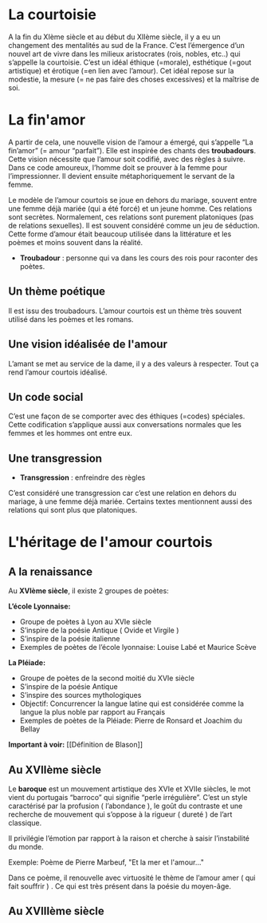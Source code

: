 # La courtoisie

A la fin du XIème siècle et au début du XIIème siècle, il y a eu un changement des mentalités au sud de la France. C’est l’émergence d’un nouvel art de vivre dans les milieux aristocrates (rois, nobles, etc..) qui s’appelle la courtoisie. C’est un idéal éthique (=morale), esthétique (=gout artistique) et érotique (=en lien avec l’amour). Cet idéal repose sur la modestie, la mesure (= ne pas faire des choses excessives) et la maîtrise de soi.
# La fin'amor

A partir de cela, une nouvelle vision de l’amour a émergé, qui s’appelle “La fin’amor” (= amour “parfait”). Elle est inspirée des chants des **troubadours**. Cette vision nécessite que l’amour soit codifié, avec des règles à suivre. Dans ce code amoureux, l’homme doit se prouver à la femme pour l’impressionner. Il devient ensuite métaphoriquement le servant de la femme. 

Le modèle de l’amour courtois se joue en dehors du mariage, souvent entre une femme déjà mariée (qui a été forcé) et un jeune homme. Ces relations sont secrètes. Normalement, ces relations sont purement platoniques (pas de relations sexuelles). Il est souvent considéré comme un jeu de séduction. Cette forme d’amour était beaucoup utilisée dans la littérature et les poèmes et moins souvent dans la réalité. 

- **Troubadour** : personne qui va dans les cours des rois pour raconter des poètes.
## Un thème poétique

Il est issu des troubadours. L’amour courtois est un thème très souvent utilisé dans les poèmes et les romans.
## Une vision idéalisée de l'amour

L’amant se met au service de la dame, il y a des valeurs à respecter. Tout ça rend l’amour courtois idéalisé.
## Un code social

C’est une façon de se comporter avec des éthiques (=codes) spéciales. Cette codification s’applique aussi aux conversations normales que les femmes et les hommes ont entre eux.
## Une transgression

- **Transgression** : enfreindre des règles

C’est considéré une transgression car c’est une relation en dehors du mariage, à une femme déjà mariée. Certains textes mentionnent aussi des relations qui sont plus que platoniques.
# L'héritage de l'amour courtois
## A la renaissance

Au **XVIème siècle**, il existe 2 groupes de poètes:

**L’école Lyonnaise:**

- Groupe de poètes à Lyon au XVIe siècle
- S’inspire de la poésie Antique ( Ovide et Virgile )
- S’inspire de la poésie italienne 
- Exemples de poètes de l’école lyonnaise: Louise Labé et Maurice Scève

**La Pléiade:**

- Groupe de poètes de la second moitié du XVIe siècle
- S’inspire de la poésie Antique
- S’inspire des sources mythologiques
- Objectif: Concurrencer la langue latine qui est considérée comme la langue la plus noble par rapport au Français
- Exemples de poètes de la Pléiade: Pierre de Ronsard et Joachim du Bellay

**Important à voir:** [[Définition de Blason]]
## Au XVIIème siècle

Le **baroque** est un mouvement artistique des XVIe et XVIIe siècles, le mot vient du portugais “barroco” qui signifie “perle irrégulière”. C’est un style caractérisé par la profusion ( l’abondance ), le goût du contraste et une recherche de mouvement qui s’oppose à la rigueur ( dureté ) de l’art classique.

Il privilégie l’émotion par rapport à la raison et cherche à saisir l’instabilité du monde.

Exemple: Poème de Pierre Marbeuf, "Et la mer et l'amour…"

Dans ce poème, il renouvelle avec virtuosité le thème de l’amour amer ( qui fait souffrir ) . Ce qui est très présent dans la poésie du moyen-âge.
## Au XVIIIème siècle

